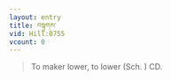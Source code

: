 ```yaml
---
layout: entry
title: བསྟུགས་
vid: Hill:0755
vcount: 0
---
```


> To maker lower, to lower (Sch\.
) CD\.

